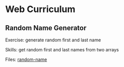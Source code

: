 Web Curriculum
==============

Random Name Generator
---------------------

Exercise: generate random first and last name

Skills: get random first and last names from two arrays

Files: [random-name][]

[random-name]: random-name
